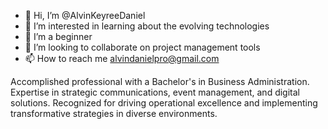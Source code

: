 - 👋 Hi, I’m @AlvinKeyreeDaniel
- 👀 I’m interested in learning about the evolving technologies 
- 🌱 I’m a beginner 
- 💞️ I’m looking to collaborate on project management tools 
- 📫 How to reach me alvindanielpro@gmail.com

<!---
AlvinKeyreeDaniel/AlvinKeyreeDaniel is a ✨ special ✨ repository because its `README.md` (this file) appears on your GitHub
You can click the Preview link to take a look at your changes.
--->
Accomplished professional with a Bachelor's in Business Administration. Expertise in strategic communications, event management, and digital solutions. Recognized for driving operational excellence and implementing transformative strategies in diverse environments.

